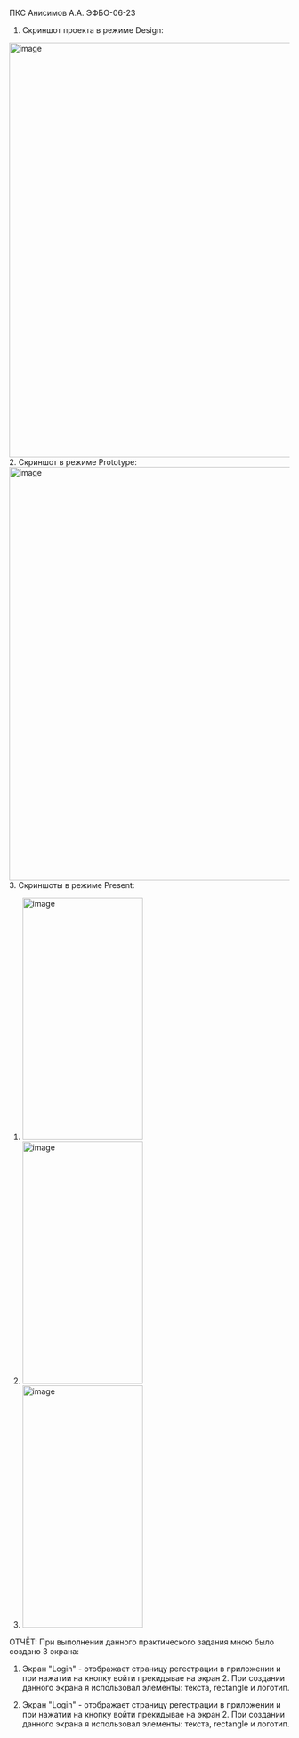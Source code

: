ПКС Анисимов А.А. ЭФБО-06-23
1.	Скриншот проекта в режиме Design:
<img width="1041" height="745" alt="image" src="https://github.com/user-attachments/assets/6949ae0d-3665-43cf-980e-b29442d79d75" />
2.	Скриншот в режиме Prototype:
<img width="1033" height="743" alt="image" src="https://github.com/user-attachments/assets/4d0d8133-5ffa-4772-b326-dee0780ee73e" />
3.	Скриншоты в режиме Present:
   
   1) <img width="216" height="435" alt="image" src="https://github.com/user-attachments/assets/8cf71171-e94b-47b5-98d9-26ab5f148c5e" />
   2) <img width="216" height="435" alt="image" src="https://github.com/user-attachments/assets/28d837bf-6f3e-40b0-9c8e-0e89ed37b3db" />
   3) <img width="216" height="435" alt="image" src="https://github.com/user-attachments/assets/d07ff5f4-2840-4a51-8885-bc456ddd6b8c" />

ОТЧЁТ:
При выполнении данного практического задания мною было создано 3 экрана:

1. Экран "Login" - отображает страницу регестрации в приложении и при нажатии на кнопку войти прекидывае на экран 2. При создании данного экрана я использовал элементы: текста, rectangle и логотип.  

2. Экран "Login" - отображает страницу регестрации в приложении и при нажатии на кнопку войти прекидывае на экран 2. При создании данного экрана я использовал элементы: текста, rectangle и логотип. 
